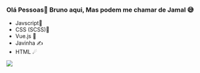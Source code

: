  ### Olá Pessoas👋 Bruno aqui, Mas podem me chamar de Jamal  😅 

- Javscript👾
- CSS (SCSS)🎨
- Vue.js 🤖
- Javinha ✍
- HTML ☄

![](https://media.giphy.com/media/Q7SKqn3G97xpmfSOvG/giphy.gif)

